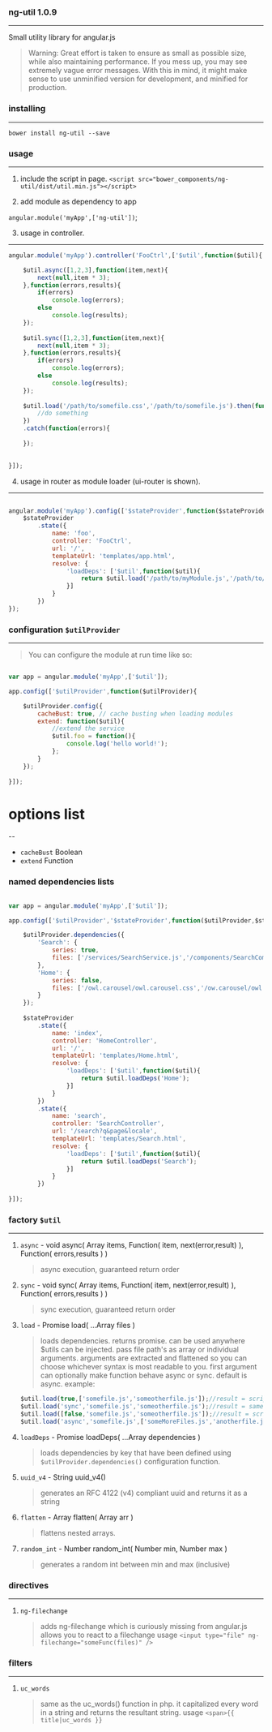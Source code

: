 ### ng-util 1.0.9
------
Small utility library for angular.js

> Warning: Great effort is taken to ensure as small as possible size, while also maintaining performance. 
> If you mess up, you may see extremely vague error messages. With this in mind, it might make sense to use 
> unminified version for development, and minified for production.

### installing
------
`bower install ng-util --save`

### usage
------
1. include the script in page.
`<script src="bower_components/ng-util/dist/util.min.js"></script>`

2. add module as dependency to app

`angular.module('myApp',['ng-util'])`;

3. usage in controller.
------
```js
angular.module('myApp').controller('FooCtrl',['$util',function($util){

	$util.async([1,2,3],function(item,next){
		next(null,item * 3);
	},function(errors,results){
		if(errors) 
			console.log(errors);
		else
			console.log(results);
	});
	
	$util.sync([1,2,3],function(item,next){
		next(null,item * 3);
	},function(errors,results){
		if(errors) 
			console.log(errors);
		else
			console.log(results);
	});
	
	$util.load('/path/to/somefile.css','/path/to/somefile.js').then(function(){
		//do something
	})
	.catch(function(errors){
	
	});
	

}]);

```

4. usage in router as module loader (ui-router is shown).
------
```js

angular.module('myApp').config(['$stateProvider',function($stateProvider){
	$stateProvider
		.state({
			name: 'foo',
			controller: 'FooCtrl',
			url: '/',
			templateUrl: 'templates/app.html',
			resolve: {
				'loadDeps': ['$util',function($util){
					return $util.load('/path/to/myModule.js','/path/to/myModule.css'); //simply return the promise.
				}]
			}
		})
});

```

### configuration `$utilProvider`
------
> You can configure the module at run time like so:

```js

var app = angular.module('myApp',['$util']);

app.config(['$utilProvider',function($utilProvider){

	$utilProvider.config({
		cacheBust: true, // cache busting when loading modules
		extend: function($util){
			//extend the service
			$util.foo = function(){
				console.log('hello world!');
			};
		}
	});
	
}]);

```

# options list
--
- `cacheBust` Boolean
- `extend` Function


### named dependencies lists

```js

var app = angular.module('myApp',['$util']);

app.config(['$utilProvider','$stateProvider',function($utilProvider,$stateProvider){

	$utilProvider.dependencies({
		'Search': {
			series: true,
			files: ['/services/SearchService.js','/components/SearchComponent.js','/controllers/SearchController.js']
		},
		'Home': {
			series: false,
			files: ['/owl.carousel/owl.carousel.css','/ow.carousel/owl.carousel.min.js','/angular-owl-carousel2/angular-owl-carousel2.js','/controllers/HomeController.js']
		}
	});
	
	$stateProvider
		.state({
			name: 'index',
			controller: 'HomeController',
			url: '/',
			templateUrl: 'templates/Home.html',
			resolve: {
				'loadDeps': ['$util',function($util){
					return $util.loadDeps('Home');
				}]
			}
		})
		.state({
			name: 'search',
			controller: 'SearchController',
			url: '/search?q&page&locale',
			templateUrl: 'templates/Search.html',
			resolve: {
				'loadDeps': ['$util',function($util){
					return $util.loadDeps('Search');
				}]
			}
		})
	
}]);

```


### factory `$util`
------
1. `async` - void async( Array items, Function( item, next(error,result) ), Function( errors,results ) ) 
	> async execution, guaranteed return order

2. `sync` - void sync( Array items, Function( item, next(error,result) ), Function( errors,results ) )
	> sync execution, guaranteed return order
	
3. `load` - Promise load( ...Array files )
	> loads dependencies. returns promise. can be used anywhere $utils can be injected. pass file path's as array or individual arguments.
	> arguments are extracted and flattened so you can choose whichever syntax is most readable to you. 
	> first argument can optionally make function behave async or sync. default is async. example:
	
	```js
	$util.load(true,['somefile.js','someotherfile.js']);//result = scripts loaded synchronously, one at a time.
	$util.load('sync','somefile.js','someotherfile.js');//result = same as above.
	$util.load([false,'somefile.js','someotherfile.js']);//result = scripts loaded async, which is default.
	$util.load('async','somefile.js',['someMoreFiles.js','anotherfile.js']); //result = same as above.
	```

5. `loadDeps` - Promise loadDeps( ...Array dependencies )
	> loads dependencies by key that have been defined using `$utilProvider.dependencies()` configuration function.
	
6. `uuid_v4` - String uuid_v4()
	> generates an RFC 4122 (v4) compliant uuid and returns it as a string
	
7. `flatten` - Array flatten( Array arr )
	> flattens nested arrays.
	
8. `random_int` - Number random_int( Number min, Number max )
	> generates a random int between min and max (inclusive)

	
### directives
------

1. `ng-filechange` 
	> adds ng-filechange which is curiously missing from angular.js allows you to react to a filechange 
	> usage `<input type="file" ng-filechange="someFunc(files)" />`
	
### filters
------

1. `uc_words` 
	> same as the uc_words() function in php. it capitalized every word in a string and returns the resultant string.
	> usage `<span>{{ title|uc_words }}`